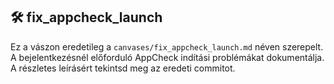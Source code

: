 ## 🛠 fix_appcheck_launch

Ez a vászon eredetileg a `canvases/fix_appcheck_launch.md` néven szerepelt.  A bejelentkezésnél előforduló AppCheck indítási problémákat dokumentálja.  A részletes leírásért tekintsd meg az eredeti commitot.